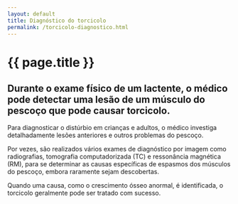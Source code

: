 ```yaml
---
layout: default
title: Diagnóstico do torcicolo
permalink: /torcicolo-diagnostico.html
---
```


# {{ page.title }}

## Durante o exame físico de um lactente, o médico pode detectar uma lesão de um músculo do pescoço que pode causar torcicolo.

Para diagnosticar o distúrbio em crianças e adultos, o médico investiga detalhadamente lesões anteriores e outros problemas do pescoço.

Por vezes, são realizados vários exames de diagnóstico por imagem como radiografias, tomografia computadorizada (TC) e ressonância magnética (RM), para se determinar as causas específicas de espasmos dos músculos do pescoço, embora raramente sejam descobertas.

Quando uma causa, como o crescimento ósseo anormal, é identificada, o torcicolo geralmente pode ser tratado com sucesso.
